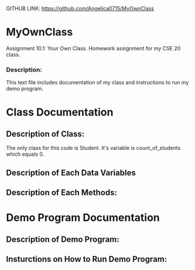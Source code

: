 GITHUB LINK: https://github.com/Angelica0715/MyOwnClass

# MyOwnClass
Assignment 10.1: Your Own Class. Homework assignment for my CSE 20 class.

### Description: 
This text file includes documentation 
of my class and instructions to run my demo program.

# Class Documentation

## Description of Class:

The only class for this code is Student. It's variable is 
count_of_students which equals 0.

## Description of Each Data Variables

## Description of Each Methods:

# Demo Program Documentation

## Description of Demo Program: 

## Insturctions on How to Run Demo Program:
